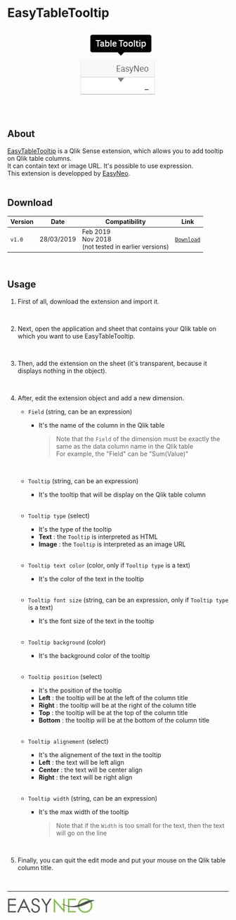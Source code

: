 # EasyTableTooltip

<p align="center">
  <img src="https://github.com/sebastiengunther/EasyTableTooltip/blob/master/easy-tabletooltip-preview.png?raw=true"/>
</p>
<br/>

## About

[EasyTableTooltip](https://github.com/sebastiengunther/EasyTableTooltip/) is a Qlik Sense extension, which allows you to add tooltip on Qlik table columns.
<br/>
It can contain text or image URL. It's possible to use expression.
<br/>
This extension is developped by [EasyNeo](https://www.easyneo.fr/).
<br/>
<br/>

## Download
  
| Version | Date | Compatibility | Link |
| --- | --- | --- | --- |
| `v1.0` | 28/03/2019 | Feb 2019 <br/> Nov 2018 <br/> (not tested in earlier versions) | [`Download`](https://github.com/sebastiengunther/EasyTableTooltip/archive/master.zip) |
  
<br/>

## Usage

1. First of all, download the extension and import it.
  <br/>

2. Next, open the application and sheet that contains your Qlik table on which you want to use EasyTableTooltip.
  <br/>

3. Then, add the extension on the sheet (it's transparent, because it displays nothing in the object).
  <br/>

4. After, edit the extension object and add a new dimension.

    * `Field` (string, can be an expression)
      * It's the name of the column in the Qlik table
        > Note that the `Field` of the dimension must be exactly the same as the data column name in the Qlik table <br/>
        > For example, the "Field" can be "Sum(Value)"
      <br/>
      
    * `Tooltip` (string, can be an expression)
      * It's the tooltip that will be display on the Qlik table column
      <br/>
      
    * `Tooltip type` (select)
      * It's the type of the tooltip
      * __Text__ : the `Tooltip` is interpreted as HTML
      * __Image__ : the `Tooltip` is interpreted as an image URL
      <br/>
      
    * `Tooltip text color` (color, only if `Tooltip type` is a text)
      * It's the color of the text in the tooltip
      <br/>
      
    * `Tooltip font size` (string, can be an expression, only if `Tooltip type` is a text)
      * It's the font size of the text in the tooltip
      <br/>
      
    * `Tooltip background` (color)
      * It's the background color of the tooltip
      <br/>
      
    * `Tooltip position` (select)
      * It's the position of the tooltip
      * __Left__ : the tooltip will be at the left of the column title
      * __Right__ : the tooltip will be at the right of the column title
      * __Top__ : the tooltip will be at the top of the column title
      * __Bottom__ : the tooltip will be at the bottom of the column title
      <br/>
      
    * `Tooltip alignement` (select)
      * It's the alignement of the text in the tooltip
      * __Left__ : the text will be left align
      * __Center__ : the text will be center align
      * __Right__ : the text will be right align
      <br/>
      
    * `Tooltip width` (string, can be an expression)
      * It's the max width of the tooltip
        > Note that if the `Width` is too small for the text, then the text will go on the line
      <br/>

5. Finally, you can quit the edit mode and put your mouse on the Qlik table column title.


<br/>
<hr/>

[![EasyNEo](https://github.com/sebastiengunther/EasyTableTooltip/blob/master/resources/image/easyneo_transparent.png?raw=true)](https://www.easyneo.fr/)













